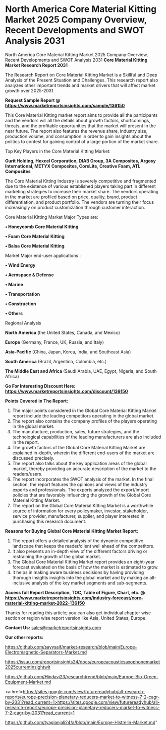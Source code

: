 # North America Core Material Kitting Market 2025 Company Overview, Recent Developments and SWOT Analysis 2031
North America Core Material Kitting Market 2025 Company Overview, Recent Developments and SWOT Analysis 2031
<strong>Core Material Kitting Market Research Report 2031</strong>

The Research Report on Core Material Kitting Market is a Skillful and Deep Analysis of the Present Situation and Challenges. This research report also analyzes other important trends and market drivers that will affect market growth over 2025-2031.

<strong>Request Sample Report @ <a href=https://www.marketreportsinsights.com/sample/136150>https://www.marketreportsinsights.com/sample/136150</a></strong>

This Core Material Kitting market report aims to provide all the participants and the vendors will all the details about growth factors, shortcomings, threats, and the profitable opportunities that the market will present in the near future. The report also features the revenue share, industry size, production volume, and consumption in order to gain insights about the politics to contest for gaining control of a large portion of the market share.

Top Key Players in the Core Material Kitting Market:

<strong>Gurit Holding, Hexcel Corporation, DIAB Group, 3A Composites, Argosy International, METYX Composites, CoreLite, Creative Foam, ATL Composites</strong>

The Core Material Kitting Industry is severely competitive and fragmented due to the existence of various established players taking part in different marketing strategies to increase their market share. The vendors operating in the market are profiled based on price, quality, brand, product differentiation, and product portfolio. The vendors are turning their focus increasingly on product customization through customer interaction.

Core Material Kitting Market Major Types are:

<strong>• Honeycomb Core Material Kitting

• Foam Core Material Kitting

• Balsa Core Material Kitting</strong>

Market Major end-user applications :

<strong>• Wind Energy

• Aerospace & Defense

• Marine

• Transportation

• Construction

• Others</strong>

Regional Analysis

</u><strong><b>North America</b></strong> (the United States, Canada, and Mexico)

<strong><b>Europe </b></strong>(Germany, France, UK, Russia, and Italy)

<strong><b>Asia-Pacific</b></strong> (China, Japan, Korea, India, and Southeast Asia)

<strong><b>South America</b></strong> (Brazil, Argentina, Colombia, etc.)

<strong><b>The Middle East and Africa</b></strong> (Saudi Arabia, UAE, Egypt, Nigeria, and South Africa)

<strong>Go For Interesting Discount Here: <a href=https://www.marketreportsinsights.com/discount/136150>https://www.marketreportsinsights.com/discount/136150</a></strong>

<strong>Points Covered in The Report:</strong>
<ol>
  <li>The major points considered in the Global Core Material Kitting Market report include the leading competitors operating in the global market.</li>
  <li>The report also contains the company profiles of the players operating in the global market.</li>
  <li>The manufacture, production, sales, future strategies, and the technological capabilities of the leading manufacturers are also included in the report.</li>
  <li>The growth factors of the Global Core Material Kitting Market are explained in-depth, wherein the different end-users of the market are discussed precisely.</li>
  <li>The report also talks about the key application areas of the global market, thereby providing an accurate description of the market to the readers/users.</li>
  <li>The report incorporates the SWOT analysis of the market. In the final section, the report features the opinions and views of the industry experts and professionals. The experts analyzed the export/import policies that are favorably influencing the growth of the Global Core Material Kitting Market.</li>
  <li>The report on the Global Core Material Kitting Market is a worthwhile source of information for every policymaker, investor, stakeholder, service provider, manufacturer, supplier, and player interested in purchasing this research document.</li>
</ol>
<strong>Reasons for Buying Global Core Material Kitting Market Report:</strong>

<ol>
  <li>The report offers a detailed analysis of the dynamic competitive landscape that keeps the reader/client well ahead of the competitors.</li>
  <li>It also presents an in-depth view of the different factors driving or restraining the growth of the global market.</li>
  <li>The Global Core Material Kitting Market report provides an eight-year forecast evaluated on the basis of how the market is estimated to grow.</li>
  <li>It helps in making aware business decisions by having providing thorough insights insights into the global market and by making an all-inclusive analysis of the key market segments and sub-segments.</li>
</ol>
<strong>Access full Report Description, TOC, Table of Figure, Chart, etc. @ <a href=https://www.marketreportsinsights.com/industry-forecast/core-material-kitting-market-2022-136150>https://www.marketreportsinsights.com/industry-forecast/core-material-kitting-market-2022-136150</a></strong>


Thanks for reading this article; you can also get individual chapter wise section or region wise report version like Asia, United States, Europe.

<strong>Contact Us:</strong>
sales@marketreportsinsights.com

<strong>Our other reports:</strong>

<a href=https://github.com/sayysaif/market-research/blob/main/Europe-Electromagnetic-Separators-Market.md>https://github.com/sayysaif/market-research/blob/main/Europe-Electromagnetic-Separators-Market.md</a>

<a href=https://issuu.com/reportsinsights24/docs/europeacousticsaxophonemarket2025currentinsightwit>https://issuu.com/reportsinsights24/docs/europeacousticsaxophonemarket2025currentinsightwit</a>

<a href=https://github.com/Hindavi23/researchtrend/blob/main/Europe-Bio-Green-Equipment-Market.md>https://github.com/Hindavi23/researchtrend/blob/main/Europe-Bio-Green-Equipment-Market.md</a>

<a href=https://sites.google.com/view/futurereadyhub/all-research-reports/europe-precision-planetary-reducers-market-to-witness-7-2-cagr-by-2031?read_current=1>https://sites.google.com/view/futurereadyhub/all-research-reports/europe-precision-planetary-reducers-market-to-witness-7-2-cagr-by-2031?read_current=1</a>

<a href=https://github.com/tyagianjali24/a/blob/main/Europe-Histrelin-Market.md>https://github.com/tyagianjali24/a/blob/main/Europe-Histrelin-Market.md</a>"
